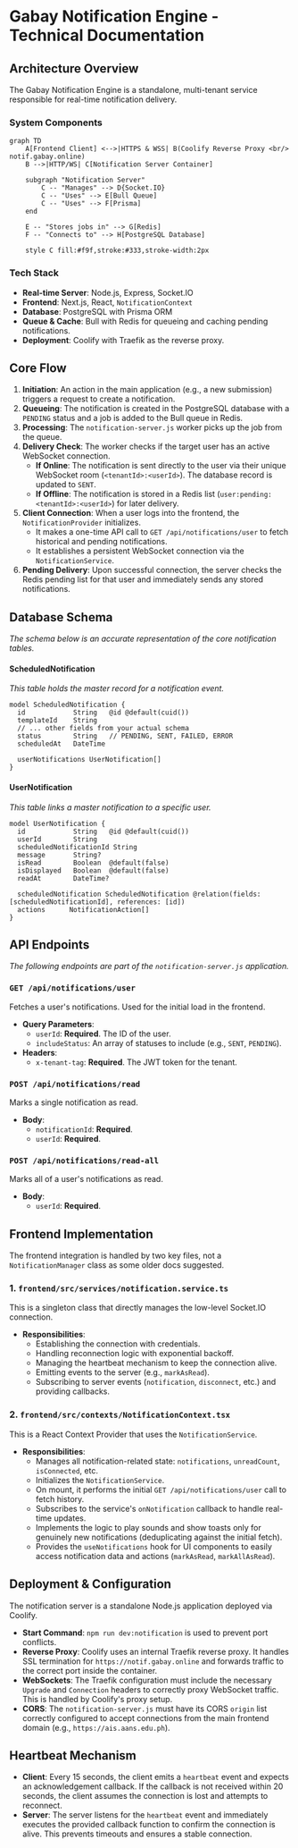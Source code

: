 # Gabay Notification Engine - Technical Documentation

## Architecture Overview

The Gabay Notification Engine is a standalone, multi-tenant service responsible for real-time notification delivery.

### System Components

```mermaid
graph TD
    A[Frontend Client] <-->|HTTPS & WSS| B(Coolify Reverse Proxy <br/> notif.gabay.online)
    B -->|HTTP/WS| C[Notification Server Container]
    
    subgraph "Notification Server"
        C -- "Manages" --> D{Socket.IO}
        C -- "Uses" --> E[Bull Queue]
        C -- "Uses" --> F[Prisma]
    end

    E -- "Stores jobs in" --> G[Redis]
    F -- "Connects to" --> H[PostgreSQL Database]

    style C fill:#f9f,stroke:#333,stroke-width:2px
```

### Tech Stack
- **Real-time Server**: Node.js, Express, Socket.IO
- **Frontend**: Next.js, React, `NotificationContext`
- **Database**: PostgreSQL with Prisma ORM
- **Queue & Cache**: Bull with Redis for queueing and caching pending notifications.
- **Deployment**: Coolify with Traefik as the reverse proxy.

## Core Flow

1.  **Initiation**: An action in the main application (e.g., a new submission) triggers a request to create a notification.
2.  **Queueing**: The notification is created in the PostgreSQL database with a `PENDING` status and a job is added to the Bull queue in Redis.
3.  **Processing**: The `notification-server.js` worker picks up the job from the queue.
4.  **Delivery Check**: The worker checks if the target user has an active WebSocket connection.
    - **If Online**: The notification is sent directly to the user via their unique WebSocket room (`<tenantId>:<userId>`). The database record is updated to `SENT`.
    - **If Offline**: The notification is stored in a Redis list (`user:pending:<tenantId>:<userId>`) for later delivery.
5.  **Client Connection**: When a user logs into the frontend, the `NotificationProvider` initializes.
    - It makes a one-time API call to `GET /api/notifications/user` to fetch historical and pending notifications.
    - It establishes a persistent WebSocket connection via the `NotificationService`.
6.  **Pending Delivery**: Upon successful connection, the server checks the Redis pending list for that user and immediately sends any stored notifications.

## Database Schema

*The schema below is an accurate representation of the core notification tables.*

#### ScheduledNotification
*This table holds the master record for a notification event.*
```prisma
model ScheduledNotification {
  id            String   @id @default(cuid())
  templateId    String
  // ... other fields from your actual schema
  status        String   // PENDING, SENT, FAILED, ERROR
  scheduledAt   DateTime
  
  userNotifications UserNotification[]
}
```

#### UserNotification
*This table links a master notification to a specific user.*
```prisma
model UserNotification {
  id            String   @id @default(cuid())
  userId        String
  scheduledNotificationId String
  message       String?
  isRead        Boolean  @default(false)
  isDisplayed   Boolean  @default(false)
  readAt        DateTime?

  scheduledNotification ScheduledNotification @relation(fields: [scheduledNotificationId], references: [id])
  actions      NotificationAction[]
}
```

## API Endpoints

*The following endpoints are part of the `notification-server.js` application.*

### `GET /api/notifications/user`
Fetches a user's notifications. Used for the initial load in the frontend.
- **Query Parameters**:
    - `userId`: **Required**. The ID of the user.
    - `includeStatus`: An array of statuses to include (e.g., `SENT`, `PENDING`).
- **Headers**:
    - `x-tenant-tag`: **Required**. The JWT token for the tenant.

### `POST /api/notifications/read`
Marks a single notification as read.
- **Body**:
    - `notificationId`: **Required**.
    - `userId`: **Required**.

### `POST /api/notifications/read-all`
Marks all of a user's notifications as read.
- **Body**:
    - `userId`: **Required**.

## Frontend Implementation

The frontend integration is handled by two key files, not a `NotificationManager` class as some older docs suggested.

### 1. `frontend/src/services/notification.service.ts`
This is a singleton class that directly manages the low-level Socket.IO connection.
- **Responsibilities**:
    - Establishing the connection with credentials.
    - Handling reconnection logic with exponential backoff.
    - Managing the heartbeat mechanism to keep the connection alive.
    - Emitting events to the server (e.g., `markAsRead`).
    - Subscribing to server events (`notification`, `disconnect`, etc.) and providing callbacks.

### 2. `frontend/src/contexts/NotificationContext.tsx`
This is a React Context Provider that uses the `NotificationService`.
- **Responsibilities**:
    - Manages all notification-related state: `notifications`, `unreadCount`, `isConnected`, etc.
    - Initializes the `NotificationService`.
    - On mount, it performs the initial `GET /api/notifications/user` call to fetch history.
    - Subscribes to the service's `onNotification` callback to handle real-time updates.
    - Implements the logic to play sounds and show toasts only for genuinely new notifications (deduplicating against the initial fetch).
    - Provides the `useNotifications` hook for UI components to easily access notification data and actions (`markAsRead`, `markAllAsRead`).

## Deployment & Configuration

The notification server is a standalone Node.js application deployed via Coolify.

- **Start Command**: `npm run dev:notification` is used to prevent port conflicts.
- **Reverse Proxy**: Coolify uses an internal Traefik reverse proxy. It handles SSL termination for `https://notif.gabay.online` and forwards traffic to the correct port inside the container.
- **WebSockets**: The Traefik configuration must include the necessary `Upgrade` and `Connection` headers to correctly proxy WebSocket traffic. This is handled by Coolify's proxy setup.
- **CORS**: The `notification-server.js` must have its CORS `origin` list correctly configured to accept connections from the main frontend domain (e.g., `https://ais.aans.edu.ph`).

## Heartbeat Mechanism
- **Client**: Every 15 seconds, the client emits a `heartbeat` event and expects an acknowledgement callback. If the callback is not received within 20 seconds, the client assumes the connection is lost and attempts to reconnect.
- **Server**: The server listens for the `heartbeat` event and immediately executes the provided callback function to confirm the connection is alive. This prevents timeouts and ensures a stable connection.
